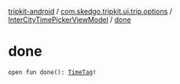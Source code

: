 [tripkit-android](../../index.md) / [com.skedgo.tripkit.ui.trip.options](../index.md) / [InterCityTimePickerViewModel](index.md) / [done](./done.md)

# done

`open fun done(): `[`TimeTag`](../../com.skedgo.android.common.model/-time-tag/index.md)`!`